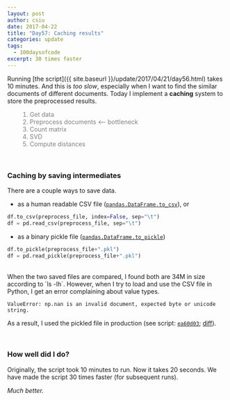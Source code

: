 ```yaml
---
layout: post
author: csiu
date: 2017-04-22
title: "Day57: Caching results"
categories: update
tags:
  - 100daysofcode
excerpt: 30 times faster
---
```


Running [the script]({{ site.baseurl }}/update/2017/04/21/day56.html) takes 10 minutes. And this is *too slow*, especially when I want to find the similar documents of different documents. Today I implement a **caching** system to store the preprocessed results.

<div style="color:grey; padding-left:2em">
<ol>
<li>Get data</li>
<li>Preprocess documents <-- bottleneck</li>
<li>Count matrix</li>
<li>SVD</li>
<li>Compute distances</li>
</ol>
</div>
<br>

### Caching by saving intermediates

There are a couple ways to save data.

- as a human readable CSV file ([`pandas.DataFrame.to_csv`](http://pandas.pydata.org/pandas-docs/stable/generated/pandas.DataFrame.to_csv.html)), or

```python
df.to_csv(preprocess_file, index=False, sep="\t")
df = pd.read_csv(preprocess_file, sep="\t")
```

- as a binary pickle file ([`pandas.DataFrame.to_pickle`](http://pandas.pydata.org/pandas-docs/stable/generated/pandas.DataFrame.to_pickle.html))

```python
df.to_pickle(preprocess_file+".pkl")
df = pd.read_pickle(preprocess_file+".pkl")
```

<br>
When the two saved files are compared, I found both are 34M in size according to `ls -lh`. However, when I try to load and use the CSV file in Python, I get an error complaining about value types.

```
ValueError: np.nan is an invalid document, expected byte or unicode string.
```

As a result, I used the pickled file in production (see script: [`ea60d03`]([https://github.com/csiu/kick/blob/ea60d03384829cc988029baa134ba83fdcdee467/src/python/sim_doc.py); [diff](https://github.com/csiu/kick/commit/ea60d03384829cc988029baa134ba83fdcdee467)).

<br>

### How well did I do?

Originally, the script took 10 minutes to run. Now it takes 20 seconds. We have made the script 30 times faster (for subsequent runs).

*Much better.*
